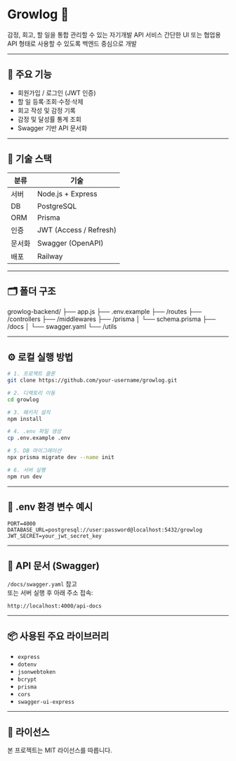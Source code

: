# Growlog 🌱

감정, 회고, 할 일을 통합 관리할 수 있는 자기개발 API 서비스
간단한 UI 또는 협업용 API 형태로 사용할 수 있도록 백엔드 중심으로 개발

---

## 📌 주요 기능

- 회원가입 / 로그인 (JWT 인증)
- 할 일 등록·조회·수정·삭제
- 회고 작성 및 감정 기록
- 감정 및 달성률 통계 조회
- Swagger 기반 API 문서화

---

## 🧱 기술 스택

| 분류 | 기술 |
|------|------|
| 서버 | Node.js + Express |
| DB | PostgreSQL |
| ORM | Prisma |
| 인증 | JWT (Access / Refresh) |
| 문서화 | Swagger (OpenAPI) |
| 배포 | Railway |

---

## 🗂️ 폴더 구조

growlog-backend/
├── app.js
├── .env.example
├── /routes
├── /controllers
├── /middlewares
├── /prisma
│   └── schema.prisma
├── /docs
│   └── swagger.yaml
└── /utils

---

## ⚙️ 로컬 실행 방법

```bash
# 1. 프로젝트 클론
git clone https://github.com/your-username/growlog.git

# 2. 디렉토리 이동
cd growlog

# 3. 패키지 설치
npm install

# 4. .env 파일 생성
cp .env.example .env

# 5. DB 마이그레이션
npx prisma migrate dev --name init

# 6. 서버 실행
npm run dev
```

---

## 🔐 .env 환경 변수 예시

```env
PORT=4000
DATABASE_URL=postgresql://user:password@localhost:5432/growlog
JWT_SECRET=your_jwt_secret_key
```

---

## 🧪 API 문서 (Swagger)

`/docs/swagger.yaml` 참고  
또는 서버 실행 후 아래 주소 접속:

```
http://localhost:4000/api-docs
```

---

## 📦 사용된 주요 라이브러리

- `express`
- `dotenv`
- `jsonwebtoken`
- `bcrypt`
- `prisma`
- `cors`
- `swagger-ui-express`

---

## 📄 라이선스

본 프로젝트는 MIT 라이선스를 따릅니다.
